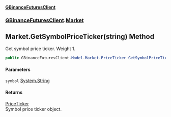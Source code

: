 #### [GBinanceFuturesClient](./index.md 'index')
### [GBinanceFuturesClient](./GBinanceFuturesClient.md 'GBinanceFuturesClient').[Market](./GBinanceFuturesClient-Market.md 'GBinanceFuturesClient.Market')
## Market.GetSymbolPriceTicker(string) Method
Get symbol price ticker. Weight 1.  
```csharp
public GBinanceFuturesClient.Model.Market.PriceTicker GetSymbolPriceTicker(string symbol);
```
#### Parameters
<a name='GBinanceFuturesClient-Market-GetSymbolPriceTicker(string)-symbol'></a>
`symbol` [System.String](https://docs.microsoft.com/en-us/dotnet/api/System.String 'System.String')  
  
#### Returns
[PriceTicker](./GBinanceFuturesClient-Model-Market-PriceTicker.md 'GBinanceFuturesClient.Model.Market.PriceTicker')  
Symbol price ticker object.  
